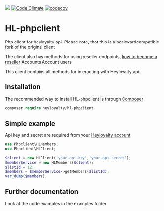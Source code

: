 <img src="https://travis-ci.org/SkouRene/HL-phpclient.svg?branch=master" /> [![Code Climate](https://codeclimate.com/github/SkouRene/HL-phpclient/badges/gpa.svg)](https://codeclimate.com/github/SkouRene/HL-phpclient) [![codecov](https://codecov.io/gh/SkouRene/HL-phpclient/branch/master/graph/badge.svg)](https://codecov.io/gh/SkouRene/HL-phpclient)

# HL-phpclient
Php client for heyloyalty api. Please note, that this is a backwardcompatible fork of the original client

The client also has methods for using reseller endpoints, [how to become a reseller](http://heyloyalty.com/partner)
Accounts
Account users

This client contains all methods for interacting with Heyloyalty api.


## Installation
The recommended way to install HL-phpclient is through [Composer](https://getcomposer.org)
```php
composer require heyloyalty/hl-phpclient
```
## Simple example
Api key and secret are required from your [Heyloyalty account](http://heyloyalty.com)
```php
use Phpclient\HLMembers;
use Phpclient\HLClient;

$client = new HLClient('your-api-key','your-api-secret');
$memberService = new HLMembers($client);
$listId = 12;
$members = $memberService->getMembers($listId);
var_dump($members);
```

## Further documentation
Look at the code examples in the examples folder
